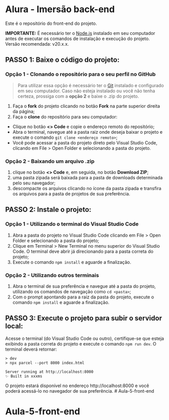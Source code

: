 # Alura - Imersão back-end

Este é o repositório do front-end do projeto.

**IMPORTANTE:** É necessário ter o [Node.js](https://nodejs.org/) instalado em seu computador antes de executar os comandos de instalação e execução do projeto. Versão recomendada: v20.x.x.

## PASSO 1: Baixe o código do projeto:

### Opção 1 - Clonando o repositório para o seu perfil no GitHub

> Para utilizar essa opção é necessário ter o [Git](https://git-scm.com/downloads) instalado e configurado em seu computador. Caso não esteja instalado ou você não tenha certeza, prossiga com a **opção 2** e baixe o .zip do projeto.

1. Faça o **fork** do projeto clicando no botão **Fork** na parte superior direita da página;
2. Faça o **clone** do repositório para seu computador:
  - Clique no botão **<> Code** e copie o endereço remoto do repositório;
  - Abra o terminal, navegue até a pasta raiz onde deseja baixar o projeto e execute o comando `git clone <endereço remoto>`;
  - Você pode acessar a pasta do projeto direto pelo Visual Studio Code, clicando em File > Open Folder e selecionando a pasta do projeto.

### Opção 2 - Baixando um arquivo .zip

1. clique no botão **<> Code** e, em seguida, no botão **Download ZIP**;
2. uma pasta zipada será baixada para a pasta de downloads determinada pelo seu navegador;
3. descompacte os arquivos clicando no ícone da pasta zipada e transfira os arquivos para a pasta de projetos de sua preferência.


## PASSO 2: Instale o projeto:

### Opção 1 - Utilizando o terminal do Visual Studio Code

1. Abra a pasta do projeto no Visual Studio Code clicando em File > Open Folder e selecionando a pasta do projeto;
2. Clique em Terminal > New Terminal no menu superior do Visual Studio Code. O terminal deve abrir já direcionando para a pasta correta do projeto;
3. Execute o comando `npm install` e aguarde a finalização.

### Opção 2 - Utilizando outros terminais

1. Abra o terminal de sua preferência e navegue até a pasta do projeto, utilizando os comandos de navegação como `cd <pasta>`;
2. Com o prompt apontando para a raiz da pasta do projeto, execute o comando `npm install` e aguarde a finalização.

## PASSO 3: Execute o projeto para subir o servidor local:

Acesse o terminal (do Visual Studio Code ou outro), certifique-se que esteja exibindo a pasta correta do projeto e execute o comando `npm run dev`. O terminal deverá retornar:

```
> dev
> npx parcel --port 8000 index.html

Server running at http://localhost:8000
✨ Built in xxxms
```

O projeto estará disponível no endereço http://localhost:8000 e você poderá acessá-lo no navegador de sua preferência.
#   A u l a - 5 - f r o n t - e n d 
 
 
# Aula-5-front-end